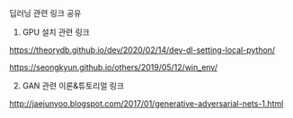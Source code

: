 딥러닝 관련 링크 공유

1. GPU 설치 관련 링크

https://theorydb.github.io/dev/2020/02/14/dev-dl-setting-local-python/

https://seongkyun.github.io/others/2019/05/12/win_env/
   
2. GAN 관련 이론&튜토리얼 링크

http://jaejunyoo.blogspot.com/2017/01/generative-adversarial-nets-1.html

